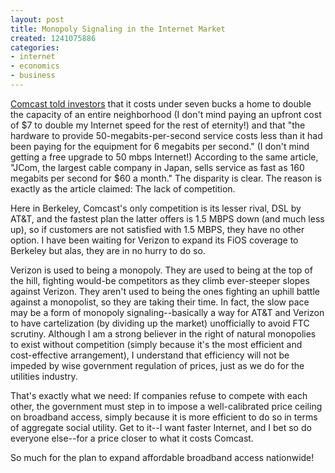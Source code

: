 ```yaml
---
layout: post
title: Monopoly Signaling in the Internet Market
created: 1241075886
categories:
- internet
- economics
- business
---
```

[Comcast told investors](http://www.nytimes.com/2009/04/20/business/20isp.html) that it costs under seven bucks a home to double the capacity of an entire neighborhood (I don't mind paying an upfront cost of $7 to double my Internet speed for the rest of eternity!) and that "the hardware to provide 50-megabits-per-second service costs less than it had been paying for the equipment for 6 megabits per second." (I don't mind getting a free upgrade to 50 mbps Internet!) According to the same article, "JCom, the largest cable company in Japan, sells service as fast as 160 megabits per second for $60 a month." The disparity is clear. The reason is exactly as the article claimed: The lack of competition.

Here in Berkeley, Comcast's only competition is its lesser rival, DSL by AT&amp;T, and the fastest plan the latter offers is 1.5 MBPS down (and much less up), so if customers are not satisfied with 1.5 MBPS, they have no other option. I have been waiting for Verizon to expand its FiOS coverage to Berkeley but alas, they are in no hurry to do so.

Verizon is used to being a monopoly. They are used to being at the top of the hill, fighting would-be competitors as they climb ever-steeper slopes against Verizon. They aren't used to being the ones fighting an uphill battle against a monopolist, so they are taking their time. In fact, the slow pace may be a form of monopoly signaling--basically a way for AT&amp;T and Verizon to have cartelization (by dividing up the market) unofficially to avoid FTC scrutiny. Although I am a strong believer in the right of natural monopolies to exist without competition (simply because it's the most efficient and cost-effective arrangement), I understand that efficiency will not be impeded by wise government regulation of prices, just as we do for the utilities industry.

That's exactly what we need: If companies refuse to compete with each other, the government must step in to impose a well-calibrated price ceiling on broadband access, simply because it is more efficient to do so in terms of aggregate social utility. Get to it--I want faster Internet, and I bet so do everyone else--for a price closer to what it costs Comcast.

So much for the plan to expand affordable broadband access nationwide!

